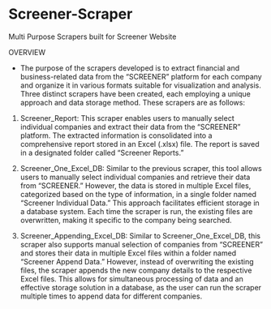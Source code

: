 # Screener-Scraper
Multi Purpose Scrapers built for Screener Website

OVERVIEW
- The purpose of the scrapers developed is to extract financial and business-related data from the “SCREENER” platform for each company and organize it in various formats suitable for visualization and analysis. Three distinct scrapers have been created, each employing a unique approach and data storage method. These scrapers are as follows:

1)	Screener_Report: This scraper enables users to manually select individual companies and extract their data from the “SCREENER” platform. The extracted information is consolidated into a comprehensive report stored in an Excel (.xlsx) file. The report is saved in a designated folder called “Screener Reports.”

2)	Screener_One_Excel_DB: Similar to the previous scraper, this tool allows users to manually select individual companies and retrieve their data from “SCREENER.” However, the data is stored in multiple Excel files, categorized based on the type of information, in a single folder named “Screener Individual Data.” This approach facilitates efficient storage in a database system. Each time the scraper is run, the existing files are overwritten, making it specific to the company being searched.

3)	Screener_Appending_Excel_DB: Similar to Screener_One_Excel_DB, this scraper also supports manual selection of companies from “SCREENER” and stores their data in multiple Excel files within a folder named “Screener Append Data.” However, instead of overwriting the existing files, the scraper appends the new company details to the respective Excel files. This allows for simultaneous processing of data and an effective storage solution in a database, as the user can run the scraper multiple times to append data for different companies.
